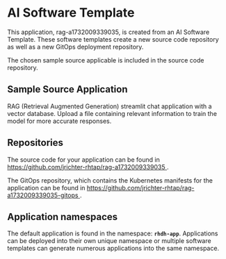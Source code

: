# AI Software Template

This application, rag-a1732009339035, is created from an AI Software Template. These software templates create a new source code repository as well as a new GitOps deployment repository.

The chosen sample source applicable is included in the source code repository.

## Sample Source Application

RAG (Retrieval Augmented Generation) streamlit chat application with a vector database. Upload a file containing relevant information to train the model for more accurate responses.

## Repositories

The source code for your application can be found in [https://github.com/jrichter-rhtap/rag-a1732009339035 ](https://github.com/jrichter-rhtap/rag-a1732009339035 ).
 
The GitOps repository, which contains the Kubernetes manifests for the application can be found in 
[https://github.com/jrichter-rhtap/rag-a1732009339035-gitops ](https://github.com/jrichter-rhtap/rag-a1732009339035-gitops ). 

## Application namespaces 

The default application is found in the namespace: **`rhdh-app`**. Applications can be deployed into their own unique namespace or multiple software templates can generate numerous applications into the same namespace.